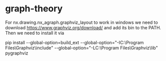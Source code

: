 # graph-theory

For nx.drawing.nx_agraph.graphviz_layout to work in windows we need
to download  https://www.graphviz.org/download/ and add its bin to the
PATH. Then we need to install it via

pip install --global-option=build_ext --global-option="-IC:\Program Files\Graphviz\include" --global-option="-LC:\Program Files\Graphviz\lib" pygraphviz